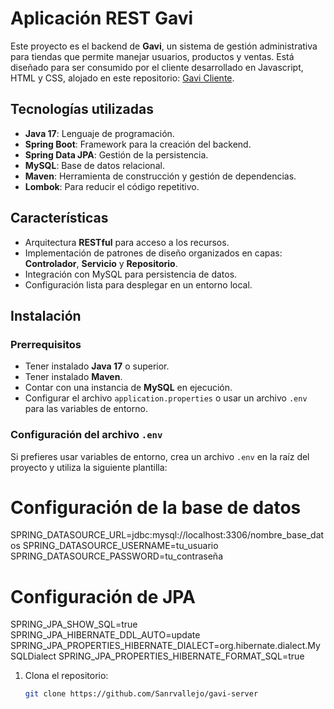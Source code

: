 # Aplicación REST Gavi

Este proyecto es el backend de **Gavi**, un sistema de gestión administrativa para tiendas que permite manejar usuarios, productos y ventas. Está diseñado para ser consumido por el cliente desarrollado en Javascript, HTML y CSS, alojado en este repositorio: [Gavi Cliente](https://github.com/Sanrvallejo/gavi-cliente).

## Tecnologías utilizadas

- **Java 17**: Lenguaje de programación.
- **Spring Boot**: Framework para la creación del backend.
- **Spring Data JPA**: Gestión de la persistencia.
- **MySQL**: Base de datos relacional.
- **Maven**: Herramienta de construcción y gestión de dependencias.
- **Lombok**: Para reducir el código repetitivo.

## Características

- Arquitectura **RESTful** para acceso a los recursos.
- Implementación de patrones de diseño organizados en capas: **Controlador**, **Servicio** y **Repositorio**.
- Integración con MySQL para persistencia de datos.
- Configuración lista para desplegar en un entorno local.

## Instalación

### Prerrequisitos

- Tener instalado **Java 17** o superior.
- Tener instalado **Maven**.
- Contar con una instancia de **MySQL** en ejecución.
- Configurar el archivo `application.properties` o usar un archivo `.env` para las variables de entorno.

### Configuración del archivo `.env`

Si prefieres usar variables de entorno, crea un archivo `.env` en la raíz del proyecto y utiliza la siguiente plantilla:  

# Configuración de la base de datos
SPRING_DATASOURCE_URL=jdbc:mysql://localhost:3306/nombre_base_datos
SPRING_DATASOURCE_USERNAME=tu_usuario
SPRING_DATASOURCE_PASSWORD=tu_contraseña

# Configuración de JPA
SPRING_JPA_SHOW_SQL=true
SPRING_JPA_HIBERNATE_DDL_AUTO=update
SPRING_JPA_PROPERTIES_HIBERNATE_DIALECT=org.hibernate.dialect.MySQLDialect
SPRING_JPA_PROPERTIES_HIBERNATE_FORMAT_SQL=true

1. Clona el repositorio:

   ```bash
   git clone https://github.com/Sanrvallejo/gavi-server


